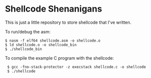 # Shellcode Shenanigans

This is just a little repository to store shellcode that I've written.


To run/debug the asm:

```
$ nasm -f elf64 shellcode.asm -o shellcode.o
$ ld shellcode.o -o shellcode_bin
$ ./shellcode_bin
```

To compile the example C program with the shellcode:

```
 $ gcc -fno-stack-protector -z execstack shellcode.c -o shellcode
 $ ./shellcode
 ```
